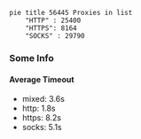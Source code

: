 
```mermaid
pie title 56445 Proxies in list
    "HTTP" : 25400
    "HTTPS": 8164
    "SOCKS" : 29790
```

### Some Info
#### Average Timeout

- mixed: 3.6s
- http: 1.8s
- https: 8.2s
- socks: 5.1s
